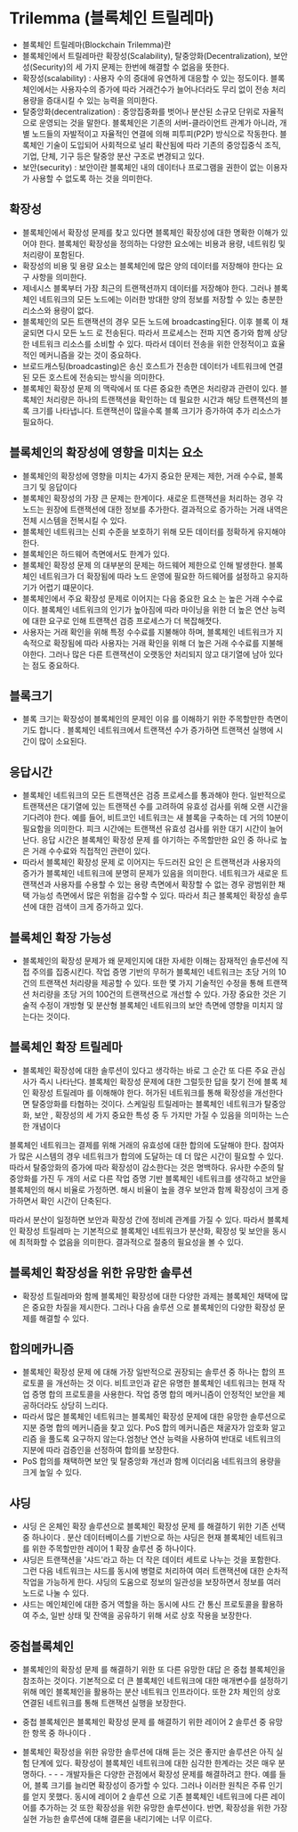 # Trilemma (블록체인 트릴레마)

- 블록체인 트릴레마(Blockchain Trilemma)란
- 블록체인에서 트릴레마란 확장성(Scalability), 탈중앙화(Decentralization), 보안성(Security)의 세 가지 문제는 한번에 해결할 수 없음을 뜻한다.
- 확장성(scalability) : 사용자 수의 증대에 유연하게 대응할 수 있는 정도이다. 블록체인에서는 사용자수의 증가에 따라 거래건수가 늘어나더라도 무리 없이 전송 처리용량을 증대시킬 수 있는 능력을 의미한다.
- 탈중앙화(decentralization) : 중앙집중화를 벗어나 분산된 소규모 단위로 자율적으로 운영되는 것을 말한다. 블록체인은 기존의 서버-클라이언트 관계가 아니라, 개별 노드들의 자발적이고 자율적인 연결에 의해 피투피(P2P) 방식으로 작동한다. 블록체인 기술이 도입되어 사회적으로 널리 확산됨에 따라 기존의 중앙집중식 조직, 기업, 단체, 기구 등은 탈중앙 분산 구조로 변경되고 있다.
- 보안(security) : 보안이란 블록체인 내의 데이터나 프로그램을 권한이 없는 이용자가 사용할 수 없도록 하는 것을 의미한다.

## 확장성

- 블록체인에서 확장성 문제를 찾고 있다면 블록체인 확장성에 대한 명확한 이해가 있어야 한다. 블록체인 확장성을 정의하는 다양한 요소에는 비용과 용량, 네트워킹 및 처리량이 포함된다.
- 확장성의 비용 및 용량 요소는 블록체인에 많은 양의 데이터를 저장해야 한다는 요구 사항을 의미한다.
- 제네시스 블록부터 가장 최근의 트랜잭션까지 데이터를 저장해야 한다. 그러나 블록체인 네트워크의 모든 노드에는 이러한 방대한 양의 정보를 저장할 수 있는 충분한 리소스와 용량이 없다.
- 블록체인의 모든 트랜잭션의 경우 모든 노드에 broadcasting된다. 이후 블록 이 채굴되면 다시 모든 노드 로 전송된다. 따라서 프로세스는 전파 지연 증가와 함께 상당한 네트워크 리소스를 소비할 수 있다. 따라서 데이터 전송을 위한 안정적이고 효율적인 메커니즘을 갖는 것이 중요하다.
- 브로드캐스팅(broadcasting)은 송신 호스트가 전송한 데이터가 네트워크에 연결된 모든 호스트에 전송되는 방식을 의미한다.
- 블록체인 확장성 문제 의 맥락에서 또 다른 중요한 측면은 처리량과 관련이 있다. 블록체인 처리량은 하나의 트랜잭션을 확인하는 데 필요한 시간과 해당 트랜잭션의 블록 크기를 나타냅니다. 트랜잭션이 많을수록 블록 크기가 증가하여 추가 리소스가 필요하다.

## 블록체인의 확장성에 영향을 미치는 요소

- 블록체인의 확장성에 영향을 미치는 4가지 중요한 문제는 제한, 거래 수수료, 블록 크기 및 응답이다
- 블록체인 확장성의 가장 큰 문제는 한계이다. 새로운 트랜잭션을 처리하는 경우 각 노드는 원장에 트랜잭션에 대한 정보를 추가한다. 결과적으로 증가하는 거래 내역은 전체 시스템을 전복시킬 수 있다.
- 블록체인 네트워크는 신뢰 수준을 보호하기 위해 모든 데이터를 정확하게 유지해야 한다.
- 블록체인은 하드웨어 측면에서도 한계가 있다.
- 블록체인 확장성 문제 의 대부분의 문제는 하드웨어 제한으로 인해 발생한다. 블록체인 네트워크가 더 확장됨에 따라 노드 운영에 필요한 하드웨어를 설정하고 유지하기가 어렵기 떄문이다.
- 블록체인에서 주요 확장성 문제로 이어지는 다음 중요한 요소 는 높은 거래 수수료이다. 블록체인 네트워크의 인기가 높아짐에 따라 마이닝을 위한 더 높은 연산 능력에 대한 요구로 인해 트랜잭션 검증 프로세스가 더 복잡해졋다.
- 사용자는 거래 확인을 위해 특정 수수료를 지불해야 하며, 블록체인 네트워크가 지속적으로 확장됨에 따라 사용자는 거래 확인을 위해 더 높은 거래 수수료를 지불해야한다. 그러나 많은 다른 트랜잭션이 오랫동안 처리되지 않고 대기열에 남아 있다는 점도 중요하다.

## 블록크기

- 블록 크기는 확장성이 블록체인의 문제인 이유 를 이해하기 위한 주목할만한 측면이기도 합니다 . 블록체인 네트워크에서 트랜잭션 수가 증가하면 트랜잭션 실행에 시간이 많이 소요된다.

## 응답시간

- 블록체인 네트워크의 모든 트랜잭션은 검증 프로세스를 통과해야 한다. 일반적으로 트랜잭션은 대기열에 있는 트랜잭션 수를 고려하여 유효성 검사를 위해 오랜 시간을 기다려야 한다. 예를 들어, 비트코인 ​​네트워크는 새 블록을 구축하는 데 거의 10분이 필요함을 의미한다. 피크 시간에는 트랜잭션 유효성 검사를 위한 대기 시간이 늘어난다. 응답 시간은 블록체인 확장성 문제 를 야기하는 주목할만한 요인 중 하나로 높은 거래 수수료와 직접적인 관련이 있다.
- 따라서 블록체인 확장성 문제 로 이어지는 두드러진 요인 은 트랜잭션과 사용자의 증가가 블록체인 네트워크에 분명히 문제가 있음을 의미한다. 네트워크가 새로운 트랜잭션과 사용자를 수용할 수 있는 용량 측면에서 확장할 수 없는 경우 광범위한 채택 가능성 측면에서 많은 위험을 감수할 수 있다. 따라서 최근 블록체인 확장성 솔루션에 대한 검색이 크게 증가하고 있다.

## 블록체인 확장 가능성

- 블록체인의 확장성 문제가 왜 문제인지에 대한 자세한 이해는 잠재적인 솔루션에 직접 주의를 집중시킨다. 작업 증명 기반의 무허가 블록체인 네트워크는 초당 거의 10건의 트랜잭션 처리량을 제공할 수 있다. 또한 몇 가지 기술적인 수정을 통해 트랜잭션 처리량을 초당 거의 100건의 트랜잭션으로 개선할 수 있다. 가장 중요한 것은 기술적 수정이 개방형 및 분산형 블록체인 네트워크의 보안 측면에 영향을 미치지 않는다는 것이다.

## 블록체인 확장 트릴레마

- 블록체인 확장성에 대한 솔루션이 있다고 생각하는 바로 그 순간 또 다른 주요 관심사가 즉시 나타난다. 블록체인 확장성 문제에 대한 그럴듯한 답을 찾기 전에 블록 체인 확장성 트릴레마 를 이해해야 한다. 허가된 네트워크를 통해 확장성을 개선한다면 탈중앙화를 타협하는 것이다. 스케일링 트릴레마는 블록체인 네트워크가 탈중앙화, 보안 , 확장성의 세 가지 중요한 특성 중 두 가지만 가질 수 있음을 의미하는 느슨한 개념이다

블록체인 네트워크는 결제를 위해 거래의 유효성에 대한 합의에 도달해야 한다. 참여자가 많은 시스템의 경우 네트워크가 합의에 도달하는 데 더 많은 시간이 필요할 수 있다. 따라서 탈중앙화의 증가에 따라 확장성이 감소한다는 것은 명백하다. 유사한 수준의 탈중앙화를 가진 두 개의 서로 다른 작업 증명 기반 블록체인 네트워크를 생각하고 보안을 블록체인의 해시 비율로 가정하면. 해시 비율이 높을 경우 보안과 함께 확장성이 크게 증가하면서 확인 시간이 단축된다.

따라서 분산이 일정하면 보안과 확장성 간에 정비례 관계를 가질 수 있다. 따라서 블록체인 확장성 트릴레마 는 기본적으로 블록체인 네트워크가 분산화, 확장성 및 보안을 동시에 최적화할 수 없음을 의미한다. 결과적으로 절충의 필요성을 볼 수 있다.

## 블록체인 확장성을 위한 유망한 솔루션

- 확장성 트릴레마와 함께 블록체인 확장성에 대한 다양한 과제는 블록체인 채택에 많은 중요한 차질을 제시한다. 그러나 다음 솔루션 으로 블록체인의 다양한 확장성 문제를 해결할 수 있다.

## 합의메카니즘

- 블록체인 확장성 문제 에 대해 가장 일반적으로 권장되는 솔루션 중 하나는 합의 프로토콜 을 개선하는 것 이다. 비트코인과 같은 유명한 블록체인 네트워크는 현재 작업 증명 합의 프로토콜을 사용한다. 작업 증명 합의 메커니즘이 안정적인 보안을 제공하더라도 상당히 느리다.
- 따라서 많은 블록체인 네트워크는 블록체인 확장성 문제에 대한 유망한 솔루션으로 지분 증명 합의 메커니즘을 찾고 있다. PoS 합의 메커니즘은 채굴자가 암호화 알고리즘 을 풀도록 요구하지 않는다.엄청난 연산 능력을 사용하여 반대로 네트워크의 지분에 따라 검증인을 선정하여 합의를 보장한다.
- PoS 합의를 채택하면 보안 및 탈중앙화 개선과 함께 이더리움 네트워크의 용량을 크게 높일 수 있다.

## 샤딩

- 샤딩 은 온체인 확장 솔루션으로 블록체인 확장성 문제 를 해결하기 위한 기존 선택 중 하나이다 . 분산 데이터베이스를 기반으로 하는 샤딩은 현재 블록체인 네트워크를 위한 주목할만한 레이어 1 확장 솔루션 중 하나이다.
- 샤딩은 트랜잭션을 '샤드'라고 하는 더 작은 데이터 세트로 나누는 것을 포함한다. 그런 다음 네트워크는 샤드를 동시에 병렬로 처리하여 여러 트랜잭션에 대한 순차적 작업을 가능하게 한다. 샤딩의 도움으로 정보의 일관성을 보장하면서 정보를 여러 노드로 나눌 수 있다.
- 샤드는 메인체인에 대한 증거 역할을 하는 동시에 샤드 간 통신 프로토콜을 활용하여 주소, 일반 상태 및 잔액을 공유하기 위해 서로 상호 작용을 보장한다.

## 중첩블록체인

- 블록체인의 확장성 문제 를 해결하기 위한 또 다른 유망한 대답 은 중첩 블록체인을 참조하는 것이다. 기본적으로 더 큰 블록체인 네트워크에 대한 매개변수를 설정하기 위해 메인 블록체인을 활용하는 분산 네트워크 인프라이다. 또한 2차 체인의 상호 연결된 네트워크를 통해 트랜잭션 실행을 보장한다.
- 중첩 블록체인은 블록체인 확장성 문제 를 해결하기 위한 레이어 2 솔루션 중 유망한 항목 중 하나이다 .

- 블록체인 확장성을 위한 유망한 솔루션에 대해 듣는 것은 좋지만 솔루션은 아직 실험 단계에 있다. 확장성이 블록체인 네트워크에 대한 심각한 한계라는 것은 매우 분명하다. - - - 개발자들은 다양한 관점에서 확장성 문제를 해결하려고 한다. 예를 들어, 블록 크기를 늘리면 확장성이 증가할 수 있다. 그러나 이러한 원칙은 주류 인기를 얻지 못했다. 동시에 레이어 2 솔루션 으로 기존 블록체인 네트워크에 다른 레이어를 추가하는 것 또한 확장성을 위한 유망한 솔루션이다. 반면, 확장성을 위한 가장 실현 가능한 솔루션에 대해 결론을 내리기에는 너무 이르다.
